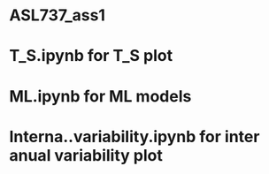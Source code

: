 # ASL737_ass1
# T_S.ipynb for T_S plot
# ML.ipynb for ML models
# Interna..variability.ipynb for inter anual variability plot

